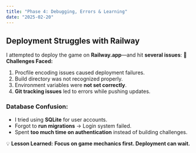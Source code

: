 ```yaml
---
title: "Phase 4: Debugging, Errors & Learning"
date: "2025-02-20"
---
```


## Deployment Struggles with Railway
I attempted to deploy the game on **Railway.app**—and hit **several issues**:
🚨 **Challenges Faced:**
1. Procfile encoding issues caused deployment failures.
2. Build directory was not recognized properly.
3. Environment variables were **not set correctly**.
4. **Git tracking issues** led to errors while pushing updates.

### Database Confusion:
- I tried using **SQLite** for user accounts.
- Forgot to **run migrations** → Login system failed.
- Spent **too much time on authentication** instead of building challenges.

💡 **Lesson Learned:** **Focus on game mechanics first. Deployment can wait.**